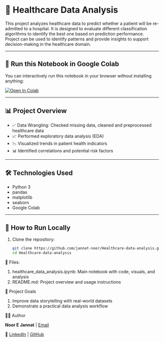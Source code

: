 # 🏥 Healthcare Data Analysis

This project analyzes healthcare data to predict whether a patient will be re-admitted to a hospital. It is designed to evaluate different classification algorithms to identify the best one based on prediction performance. 
Project can be used to identify patterns and provide insights to support decision-making in the healthcare domain.

---

## 🚀 Run this Notebook in Google Colab

You can interactively run this notebook in your browser without installing anything:

[![Open In Colab](https://colab.research.google.com/assets/colab-badge.svg)](https://colab.research.google.com/github/jannat-noor/Healthcare-data-analysis/blob/main/Healthcare_data_End_to_End_Classification.ipynb)

---

## 📊 Project Overview

- ✅ Data Wrangling: Checked missing data, cleaned and preprocessed healthcare data
- 📈 Performed exploratory data analysis (EDA)
- 📉 Visualized trends in patient health indicators
- 📊 Identified correlations and potential risk factors

---

## 🛠️ Technologies Used

- Python 3
- pandas
- matplotlib
- seaborn
- Google Colab

---

## 🧪 How to Run Locally

1. Clone the repository:
   ```bash
   git clone https://github.com/jannat-noor/Healthcare-data-analysis.git
   cd Healthcare-data-analysis

📁 Files: 
1. healthcare_data_analysis.ipynb: Main notebook with code, visuals, and analysis
2. README.md: Project overview and usage instructions

🎯 Project Goals
1. Improve data storytelling with real-world datasets
2. Demonstrate a practical data analysis workflow


👩‍💻 Author

**Noor E Jannat** | [Email](mailto:jannat.mist@gmail.com)

🔗 [LinkedIn](www.linkedin.com/in/noorejannat) | [GitHub](https://github.com/jannat-noor)
